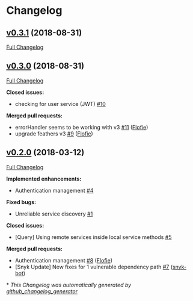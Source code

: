 # Changelog

## [v0.3.1](https://github.com/kalisio/feathers-distributed/tree/v0.3.1) (2018-08-31)

[Full Changelog](https://github.com/kalisio/feathers-distributed/compare/v0.3.0...v0.3.1)

## [v0.3.0](https://github.com/kalisio/feathers-distributed/tree/v0.3.0) (2018-08-31)

[Full Changelog](https://github.com/kalisio/feathers-distributed/compare/v0.2.0...v0.3.0)

**Closed issues:**

- checking for user service \(JWT\) [\#10](https://github.com/kalisio/feathers-distributed/issues/10)

**Merged pull requests:**

- errorHandler seems to be working with v3 [\#11](https://github.com/kalisio/feathers-distributed/pull/11) ([Flofie](https://github.com/Flofie))
- upgrade feathers v3 [\#9](https://github.com/kalisio/feathers-distributed/pull/9) ([Flofie](https://github.com/Flofie))

## [v0.2.0](https://github.com/kalisio/feathers-distributed/tree/v0.2.0) (2018-03-12)

[Full Changelog](https://github.com/kalisio/feathers-distributed/compare/10f8b8e552aa4a70f9433f15296444c41b9e8bb0...v0.2.0)

**Implemented enhancements:**

- Authentication management [\#4](https://github.com/kalisio/feathers-distributed/issues/4)

**Fixed bugs:**

- Unreliable service discovery [\#1](https://github.com/kalisio/feathers-distributed/issues/1)

**Closed issues:**

- \[Query\] Using remote services inside local service methods [\#5](https://github.com/kalisio/feathers-distributed/issues/5)

**Merged pull requests:**

- Authentication management [\#8](https://github.com/kalisio/feathers-distributed/pull/8) ([Flofie](https://github.com/Flofie))
- \[Snyk Update\] New fixes for 1 vulnerable dependency path [\#7](https://github.com/kalisio/feathers-distributed/pull/7) ([snyk-bot](https://github.com/snyk-bot))



\* *This Changelog was automatically generated by [github_changelog_generator](https://github.com/skywinder/Github-Changelog-Generator)*